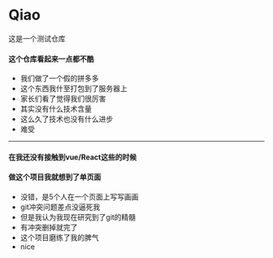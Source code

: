 # Qiao
这是一个测试仓库
#### 这个仓库看起来一点都不酷
+ 我们做了一个假的拼多多
+ 这个东西我什至打包到了服务器上
+ 家长们看了觉得我们很厉害
+ 其实没有什么技术含量
+ 这么久了技术也没有什么进步
+ 难受
---
#### 在我还没有接触到vue/React这些的时候
#### 做这个项目我就想到了单页面
+ 没错，是5个人在一个页面上写写画画
+ git冲突问题差点没逼死我
+ 但是我认为我现在研究到了git的精髓
+ 有冲突删掉就完了
+ 这个项目磨练了我的脾气
+ nice
